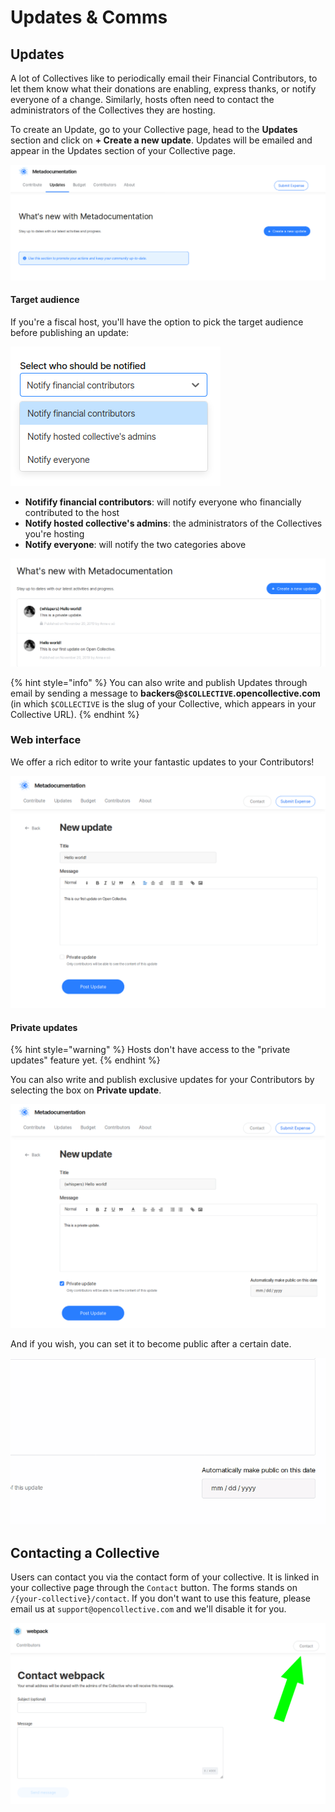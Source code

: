 # Updates & Comms

## Updates

A lot of Collectives like to periodically email their Financial Contributors, to let them know what their donations are enabling, express thanks, or notify everyone of a change. Similarly, hosts often need to contact the administrators of the Collectives they are hosting.

To create an Update, go to your Collective page, head to the **Updates** section and click on **+ Create a new update**. Updates will be emailed and appear in the Updates section of your Collective page.

![](../.gitbook/assets/collectives_updates-and-comms_create-new-update.png)



#### Target audience

If you're a fiscal host, you'll have the option to pick the target audience before publishing an update:

![Target audience for host&apos;s updates](../.gitbook/assets/image%20%2836%29.png)

* **Notifify financial contributors**: will notify everyone who financially contributed to the host
* **Notify hosted collective's admins**: the administrators of the Collectives you're hosting
* **Notify everyone**: will notify the two categories above 

![The Updates section of a Collective page after being populated with two posts.](../.gitbook/assets/collectives_updates-and-comms_all-updates.png)

{% hint style="info" %}
You can also write and publish Updates through email by sending a message to **backers@`$COLLECTIVE`.opencollective.com** \(in which `$COLLECTIVE` is the slug of your Collective, which appears in your Collective URL\).
{% endhint %}

### Web interface

We offer a rich editor to write your fantastic updates to your Contributors!

![](../.gitbook/assets/collectives_updates-and-comms_regular-update.png%20%281%29.png)

#### Private updates

{% hint style="warning" %}
Hosts don't have access to the "private updates" feature yet.
{% endhint %}

You can also write and publish exclusive updates for your Contributors by selecting the box on **Private update**.

![](../.gitbook/assets/collectives_updates-and-comms_private-update.png)

And if you wish, you can set it to become public after a certain date.

![](../.gitbook/assets/collectives_updates-and-comms_public-after.gif)

## Contacting a Collective

Users can contact you via the contact form of your collective. It is linked in your collective page through the `Contact` button. The forms stands on `/{your-collective}/contact`. If you don't want to use this feature, please email us at `support@opencollective.com` and we'll disable it for you.

![](../.gitbook/assets/image%20%2820%29.png)

